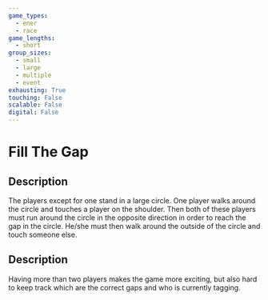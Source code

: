 ```yaml
---
game_types:
  - ener
  - race
game_lengths:
  - short
group_sizes:
  - small
  - large
  - multiple
  - event
exhausting: True
touching: False
scalable: False
digital: False
---
```

# Fill The Gap

## Description
The players except for one stand in a large circle. One player walks around the circle and touches a player on the shoulder. Then both of these players must run around the circle in the opposite direction in order to reach the gap in the circle. He/she must then walk around the outside of the circle and touch someone else.

## Description
Having more than two players makes the game more exciting, but also hard to keep track which are the correct gaps and who is currently tagging.
